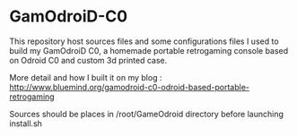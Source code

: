 # GamOdroiD-C0
This repository host sources files and some configurations files I used to build my GamOdroiD C0, a homemade portable retrogaming console based on Odroid C0 and custom 3d printed case.

More detail and how I built it on my blog : http://www.bluemind.org/gamodroid-c0-odroid-based-portable-retrogaming

Sources should be places in /root/GameOdroid directory before launching install.sh

